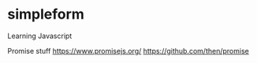 simpleform
==========

Learning Javascript

Promise stuff
https://www.promisejs.org/
https://github.com/then/promise



